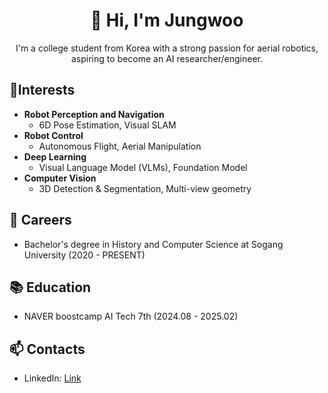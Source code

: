 <h1 align="center">👋 Hi, I'm Jungwoo</h1>
<p align="center">
  I'm a college student from Korea with a strong passion for aerial robotics,  
  aspiring to become an AI researcher/engineer. 
</p>

## 🌱Interests
- **Robot Perception and Navigation**
  - 6D Pose Estimation, Visual SLAM
- **Robot Control**
  - Autonomous Flight, Aerial Manipulation
- **Deep Learning**
  - Visual Language Model (VLMs), Foundation Model
- **Computer Vision**
  - 3D Detection & Segmentation, Multi-view geometry

## 🔭 Careers
- Bachelor's degree in History and Computer Science at Sogang University (2020 - PRESENT)

## 📚 Education
- NAVER boostcamp AI Tech 7th (2024.08 - 2025.02)

## 📫 Contacts
- LinkedIn: [Link](https://www.linkedin.com/in/jungwoo-yoon-airacle/)
